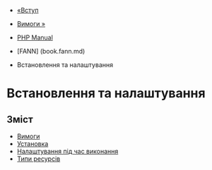- [«Вступ](intro.fann.md)
- [Вимоги »](fann.requirements.md)

- [PHP Manual](index.md)
- [FANN] (book.fann.md)
-   Встановлення та налаштування

# Встановлення та налаштування

## Зміст

- [Вимоги](fann.requirements.md)
- [Установка](fann.installation.md)
- [Налаштування під час виконання](fann.configuration.md)
- [Типи ресурсів](fann.resources.md)
